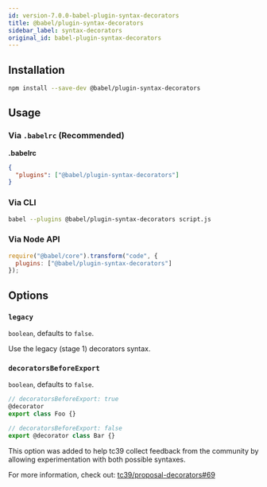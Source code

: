 ```yaml
---
id: version-7.0.0-babel-plugin-syntax-decorators
title: @babel/plugin-syntax-decorators
sidebar_label: syntax-decorators
original_id: babel-plugin-syntax-decorators
---
```


## Installation

```sh
npm install --save-dev @babel/plugin-syntax-decorators
```

## Usage

### Via `.babelrc` (Recommended)

**.babelrc**

```json
{
  "plugins": ["@babel/plugin-syntax-decorators"]
}
```

### Via CLI

```sh
babel --plugins @babel/plugin-syntax-decorators script.js
```

### Via Node API

```javascript
require("@babel/core").transform("code", {
  plugins: ["@babel/plugin-syntax-decorators"]
});
```

## Options

### `legacy`

`boolean`, defaults to `false`.

Use the legacy (stage 1) decorators syntax.

### `decoratorsBeforeExport`

`boolean`, defaults to `false`.

```js
// decoratorsBeforeExport: true
@decorator
export class Foo {}

// decoratorsBeforeExport: false
export @decorator class Bar {}
```

This option was added to help tc39 collect feedback from the community by allowing experimentation with both possible syntaxes.

For more information, check out: [tc39/proposal-decorators#69](https://github.com/tc39/proposal-decorators/issues/69)

